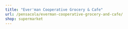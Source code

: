 ```yaml
---
title: "Ever'man Cooperative Grocery & Cafe"
url: /pensacola/everman-cooperative-grocery-and-cafe/
shop: supermarket
---
```

